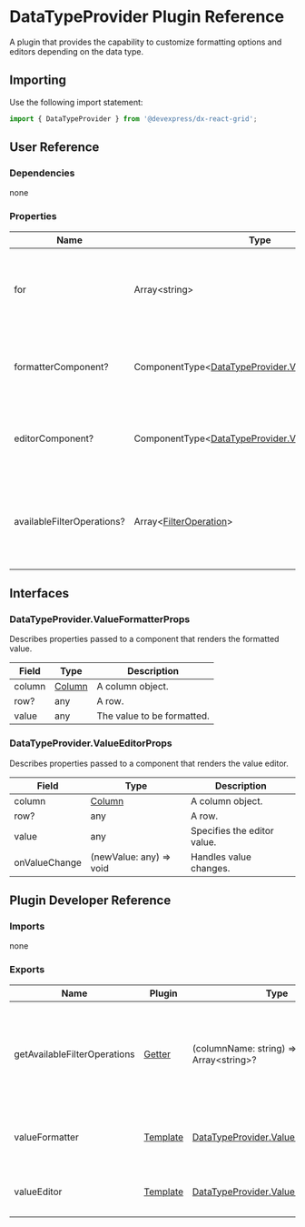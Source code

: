 # DataTypeProvider Plugin Reference

A plugin that provides the capability to customize formatting options and editors depending on the data type.

## Importing

Use the following import statement:

```js
import { DataTypeProvider } from '@devexpress/dx-react-grid';
```

## User Reference

### Dependencies

none

### Properties

Name | Type | Default | Description
-----|------|---------|------------
for | Array&lt;string&gt; | | The names of columns associated with the specified formatter and editor.
formatterComponent? | ComponentType&lt;[DataTypeProvider.ValueFormatterProps](#datatypeprovidervalueformatterprops)&gt; | | A component that renders the formatted value.
editorComponent? | ComponentType&lt;[DataTypeProvider.ValueEditorProps](#datatypeprovidervalueeditorprops)&gt; | | A component that renders a custom editor.
availableFilterOperations? | Array&lt;[FilterOperation](filtering-state.md#filteroperation)&gt; | | The names of filter operations that are available for the associated columns.

## Interfaces

### DataTypeProvider.ValueFormatterProps

Describes properties passed to a component that renders the formatted value.

Field | Type | Description
------|------|------------
column | [Column](grid.md#column) | A column object.
row? | any | A row.
value | any | The value to be formatted.

### DataTypeProvider.ValueEditorProps

Describes properties passed to a component that renders the value editor.

Field | Type | Description
------|------|------------
column | [Column](grid.md#column) | A column object.
row? | any | A row.
value | any | Specifies the editor value.
onValueChange | (newValue: any) => void | Handles value changes.

## Plugin Developer Reference

### Imports

none

### Exports

Name | Plugin | Type | Description
-----|--------|------|------------
getAvailableFilterOperations | [Getter](../../../dx-react-core/docs/reference/getter.md) | (columnName: string) => Array&lt;string&gt;? | A function that returns the names of filter operations available for a particular column.
valueFormatter | [Template](../../../dx-react-core/docs/reference/template.md) | [DataTypeProvider.ValueFormatterProps](#datatypeprovidervalueformatterprops) | A template that renders the formatted value.
valueEditor | [Template](../../../dx-react-core/docs/reference/template.md) | [DataTypeProvider.ValueEditorProps](#datatypeprovidervalueeditorprops) | A template that renders the editor.
